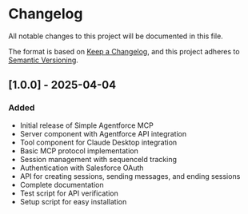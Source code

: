 # Changelog

All notable changes to this project will be documented in this file.

The format is based on [Keep a Changelog](https://keepachangelog.com/en/1.0.0/),
and this project adheres to [Semantic Versioning](https://semver.org/spec/v2.0.0.html).

## [1.0.0] - 2025-04-04

### Added
- Initial release of Simple Agentforce MCP
- Server component with Agentforce API integration
- Tool component for Claude Desktop integration
- Basic MCP protocol implementation
- Session management with sequenceId tracking
- Authentication with Salesforce OAuth
- API for creating sessions, sending messages, and ending sessions
- Complete documentation
- Test script for API verification
- Setup script for easy installation